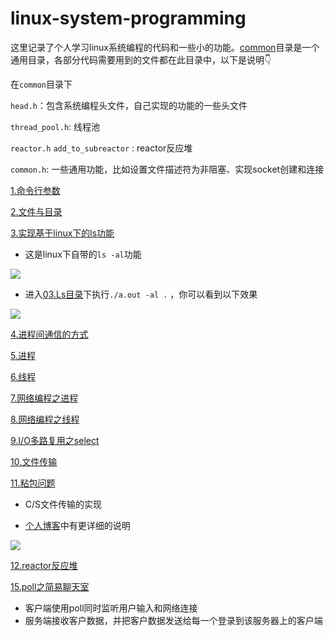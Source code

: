 # linux-system-programming

这里记录了个人学习linux系统编程的代码和一些小的功能。[common](./common)目录是一个通用目录，各部分代码需要用到的文件都在此目录中，以下是说明:point_down:

在`common`目录下

`head.h`：包含系统编程头文件，自己实现的功能的一些头文件

`thread_pool.h`: 线程池

`reactor.h`  `add_to_subreactor` :  reactor反应堆

`common.h`: 一些通用功能，比如设置文件描述符为非阻塞、实现socket创建和连接



[1.命令行参数](./01.getiopt)

[2.文件与目录](./02.file_dir)

[3.实现基于linux下的ls功能](./03.Ls)

-   这是linux下自带的`ls -al`功能

![](https://cdn.jsdelivr.net/gh/srymaker0/blogImgs@main/Img/20211002174759.png)

-   进入[03.Ls目录](./03.Ls)下执行`./a.out -al .` ，你可以看到以下效果

![](https://cdn.jsdelivr.net/gh/srymaker0/blogImgs@main/Img/20211002174919.png)



[4.进程间通信的方式](./04.IPC)

[5.进程](./05.fork)

[6.线程](./06.pthread)

[7.网络编程之进程](./07.socket)

[8.网络编程之线程](./08。socket_thread)

[9.I/O多路复用之select](./09.socket_select)

[10.文件传输](./10.socket_file)

[11.粘包问题](./11.file_transfer)

-    C/S文件传输的实现

-    [个人博客](https://srymaker0.com/posts/b12c)中有更详细的说明

![](https://cdn.jsdelivr.net/gh/srymaker0/blogImgs@main/Img/20211004164450.png)



[12.reactor反应堆](./12.reactor)

[15.poll之简易聊天室](./15.chat_room)
-    客户端使用poll同时监听用户输入和网络连接
-    服务端接收客户数据，并把客户数据发送给每一个登录到该服务器上的客户端
